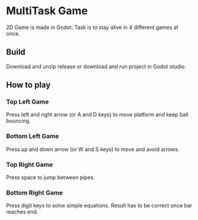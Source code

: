 # MultiTask Game

2D Game is made in Godot. Task is to stay alive in 4 different games at once.

## Build
Download and unzip release or download and run project in Godot studio.

## How to play

### Top Left Game
Press left and right arrow (or A and D keys) to move platform and keep ball bouncing.

### Bottom Left Game
Press up and down arrow (or W and S keys) to move and avoid arrows.

### Top Right Game
Press space to jump between pipes.

### Bottom Right Game
Press digit keys to solve simple equations. Result has to be correct once bar reaches end.
